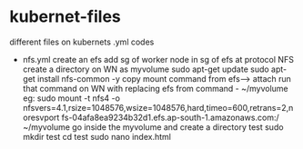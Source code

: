 # kubernet-files
different files on kubernets .yml codes


* nfs.yml
create an efs
add sg of worker node in sg of efs at protocol NFS
create a directory on WN as myvolume
sudo apt-get update
sudo apt-get install nfs-common -y
copy mount command from efs--> attach
run that command on WN with replacing efs from command - ~/myvolume
eg: sudo mount -t nfs4 -o nfsvers=4.1,rsize=1048576,wsize=1048576,hard,timeo=600,retrans=2,noresvport fs-04afa8ea9234b32d1.efs.ap-south-1.amazonaws.com:/ ~/myvolume
go inside the myvolume and create a directory test
sudo mkdir test
cd test
sudo nano index.html
